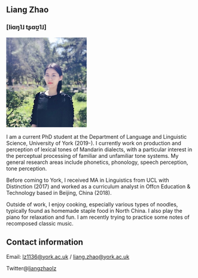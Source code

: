 ## Liang Zhao
### [liɑŋ˥˩  tʂɑʊ̯˥˩]

![Image](mypic.jpg)

I am a current PhD student at the Department of Language and Linguistic Science, University of York (2019-). I currently work on production and perception of lexical tones of Mandarin dialects, with a particular interest in the perceptual processing of familiar and unfamiliar tone systems.  My general research areas include phonetics, phonology, speech perception, tone perception.  

Before coming to York, I received MA in Linguistics from UCL with Distinction (2017) and worked as a curriculum analyst in Offcn Education & Technology based in Beijing, China (2018).

Outside of work, I enjoy cooking, especially various types of noodles, typically found as homemade staple food in North China. I also play the piano for relaxation and fun. I am recently trying to practice some notes of recomposed classic music. 

## Contact information

Email: lz1136@york.ac.uk / liang.zhao@york.ac.uk

Twitter@[liangzhaolz](https://twitter.com/liangzhaolz)




